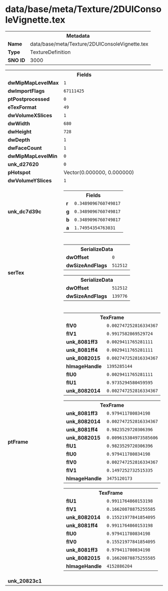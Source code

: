 <h1>data/base/meta/Texture/2DUIConsoleVignette.tex</h1><table><tr><th colspan="100%">Metadata</th></tr><tr><td><b>Name</b></td><td>data/base/meta/Texture/2DUIConsoleVignette.tex</td></tr><tr><td><b>Type</b></td><td>TextureDefinition</td></tr><tr><td><b>SNO ID</b></td><td>3000</td></tr></table>

<table><tr><th colspan="100%">Fields</th></tr><tr><td><b>dwMipMapLevelMax</b></td><td><code>1</code></td></tr><tr><td><b>dwImportFlags</b></td><td><code>67111425</code></td></tr><tr><td><b>ptPostprocessed</b></td><td><code>0</code></td></tr><tr><td><b>eTexFormat</b></td><td><code>49</code></td></tr><tr><td><b>dwVolumeXSlices</b></td><td><code>1</code></td></tr><tr><td><b>dwWidth</b></td><td><code>680</code></td></tr><tr><td><b>dwHeight</b></td><td><code>728</code></td></tr><tr><td><b>dwDepth</b></td><td><code>1</code></td></tr><tr><td><b>dwFaceCount</b></td><td><code>1</code></td></tr><tr><td><b>dwMipMapLevelMin</b></td><td><code>0</code></td></tr><tr><td><b>unk_d27620</b></td><td><code>0</code></td></tr><tr><td><b>pHotspot</b></td><td>Vector(0.000000, 0.000000)</td></tr><tr><td><b>dwVolumeYSlices</b></td><td><code>1</code></td></tr><tr><td><b>unk_dc7d39c</b></td><td><table><tr><th colspan="100%">Fields</th></tr><tr><td><b>r</b></td><td><code>0.3489096760749817</code></td></tr><tr><td><b>g</b></td><td><code>0.3489096760749817</code></td></tr><tr><td><b>b</b></td><td><code>0.3489096760749817</code></td></tr><tr><td><b>a</b></td><td><code>1.74954354763031</code></td></tr></table>

</td></tr><tr><td><b>serTex</b></td><td><table><tr><th colspan="100%">SerializeData</th></tr><tr><td><b>dwOffset</b></td><td><code>0</code></td></tr><tr><td><b>dwSizeAndFlags</b></td><td><code>512512</code></td></tr></table>


<table><tr><th colspan="100%">SerializeData</th></tr><tr><td><b>dwOffset</b></td><td><code>512512</code></td></tr><tr><td><b>dwSizeAndFlags</b></td><td><code>139776</code></td></tr></table>


</td></tr><tr><td><b>ptFrame</b></td><td><table><tr><th colspan="100%">TexFrame</th></tr><tr><td><b>flV0</b></td><td><code>0.002747252816334367</code></td></tr><tr><td><b>flV1</b></td><td><code>0.9917582869529724</code></td></tr><tr><td><b>unk_8081ff3</b></td><td><code>0.0029411765281111</code></td></tr><tr><td><b>unk_8081ff4</b></td><td><code>0.0029411765281111</code></td></tr><tr><td><b>unk_8082015</b></td><td><code>0.002747252816334367</code></td></tr><tr><td><b>hImageHandle</b></td><td><code>1395285144</code></td></tr><tr><td><b>flU0</b></td><td><code>0.0029411765281111</code></td></tr><tr><td><b>flU1</b></td><td><code>0.9735294580459595</code></td></tr><tr><td><b>unk_8082014</b></td><td><code>0.002747252816334367</code></td></tr></table>


<table><tr><th colspan="100%">TexFrame</th></tr><tr><td><b>unk_8081ff3</b></td><td><code>0.979411780834198</code></td></tr><tr><td><b>unk_8082014</b></td><td><code>0.002747252816334367</code></td></tr><tr><td><b>unk_8081ff4</b></td><td><code>0.9823529720306396</code></td></tr><tr><td><b>unk_8082015</b></td><td><code>0.009615384973585606</code></td></tr><tr><td><b>flU1</b></td><td><code>0.9823529720306396</code></td></tr><tr><td><b>flU0</b></td><td><code>0.979411780834198</code></td></tr><tr><td><b>flV0</b></td><td><code>0.002747252816334367</code></td></tr><tr><td><b>flV1</b></td><td><code>0.1497252732515335</code></td></tr><tr><td><b>hImageHandle</b></td><td><code>3475120173</code></td></tr></table>


<table><tr><th colspan="100%">TexFrame</th></tr><tr><td><b>flU1</b></td><td><code>0.9911764860153198</code></td></tr><tr><td><b>flV1</b></td><td><code>0.16620878875255585</code></td></tr><tr><td><b>unk_8082014</b></td><td><code>0.15521977841854095</code></td></tr><tr><td><b>unk_8081ff4</b></td><td><code>0.9911764860153198</code></td></tr><tr><td><b>flU0</b></td><td><code>0.979411780834198</code></td></tr><tr><td><b>flV0</b></td><td><code>0.15521977841854095</code></td></tr><tr><td><b>unk_8081ff3</b></td><td><code>0.979411780834198</code></td></tr><tr><td><b>unk_8082015</b></td><td><code>0.16620878875255585</code></td></tr><tr><td><b>hImageHandle</b></td><td><code>4152886204</code></td></tr></table>


</td></tr><tr><td><b>unk_20823c1</b></td><td></td></tr></table>


